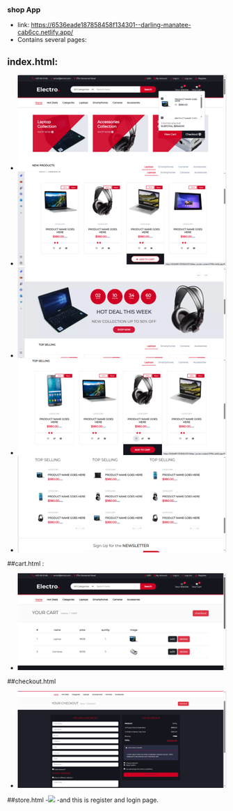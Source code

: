 ### shop App
- link: https://6536eade187858458f134301--darling-manatee-cab6cc.netlify.app/
- Contains several pages:
## index.html:
- <img src="img/index_1.png">
- <img src="img/index_2.png">
- <img src="img/index_3).png" >
- <img src="img/index_4.png" >
- <img src="img/index_5.png" >
##cart.html :
- <img src="img/cart.png">
##checkout.html
- <img src="img/checkout.png">
##store.html 
-<img src="store.html">
-and this is register and  login page. 
